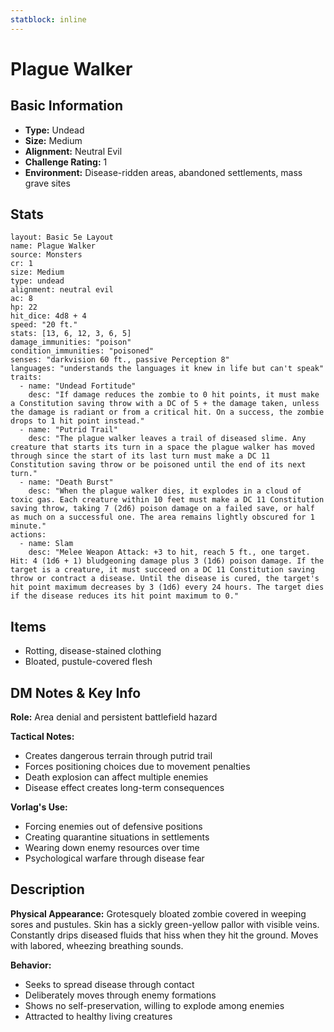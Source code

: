 ```yaml
---
statblock: inline
---
```


# Plague Walker

## Basic Information
- **Type:** Undead
- **Size:** Medium
- **Alignment:** Neutral Evil
- **Challenge Rating:** 1
- **Environment:** Disease-ridden areas, abandoned settlements, mass grave sites

## Stats
```statblock
layout: Basic 5e Layout
name: Plague Walker
source: Monsters
cr: 1
size: Medium
type: undead
alignment: neutral evil
ac: 8
hp: 22
hit_dice: 4d8 + 4
speed: "20 ft."
stats: [13, 6, 12, 3, 6, 5]
damage_immunities: "poison"
condition_immunities: "poisoned"
senses: "darkvision 60 ft., passive Perception 8"
languages: "understands the languages it knew in life but can't speak"
traits:
  - name: "Undead Fortitude"
    desc: "If damage reduces the zombie to 0 hit points, it must make a Constitution saving throw with a DC of 5 + the damage taken, unless the damage is radiant or from a critical hit. On a success, the zombie drops to 1 hit point instead."
  - name: "Putrid Trail"
    desc: "The plague walker leaves a trail of diseased slime. Any creature that starts its turn in a space the plague walker has moved through since the start of its last turn must make a DC 11 Constitution saving throw or be poisoned until the end of its next turn."
  - name: "Death Burst"
    desc: "When the plague walker dies, it explodes in a cloud of toxic gas. Each creature within 10 feet must make a DC 11 Constitution saving throw, taking 7 (2d6) poison damage on a failed save, or half as much on a successful one. The area remains lightly obscured for 1 minute."
actions:
  - name: Slam
    desc: "Melee Weapon Attack: +3 to hit, reach 5 ft., one target. Hit: 4 (1d6 + 1) bludgeoning damage plus 3 (1d6) poison damage. If the target is a creature, it must succeed on a DC 11 Constitution saving throw or contract a disease. Until the disease is cured, the target's hit point maximum decreases by 3 (1d6) every 24 hours. The target dies if the disease reduces its hit point maximum to 0."
```

## Items
- Rotting, disease-stained clothing
- Bloated, pustule-covered flesh

## DM Notes & Key Info
**Role:** Area denial and persistent battlefield hazard

**Tactical Notes:**
- Creates dangerous terrain through putrid trail
- Forces positioning choices due to movement penalties
- Death explosion can affect multiple enemies
- Disease effect creates long-term consequences

**Vorlag's Use:**
- Forcing enemies out of defensive positions
- Creating quarantine situations in settlements
- Wearing down enemy resources over time
- Psychological warfare through disease fear

## Description
**Physical Appearance:**
Grotesquely bloated zombie covered in weeping sores and pustules. Skin has a sickly green-yellow pallor with visible veins. Constantly drips diseased fluids that hiss when they hit the ground. Moves with labored, wheezing breathing sounds.

**Behavior:**
- Seeks to spread disease through contact
- Deliberately moves through enemy formations
- Shows no self-preservation, willing to explode among enemies
- Attracted to healthy living creatures